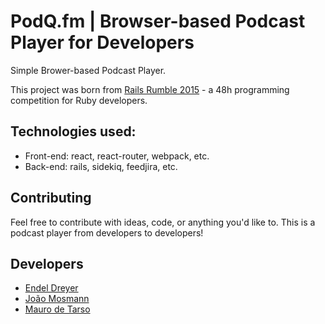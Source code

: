 PodQ.fm | Browser-based Podcast Player for Developers
===

Simple Brower-based Podcast Player.

This project was born from [Rails Rumble 2015](https://railsrumble.com) - a 48h
programming competition for Ruby developers.

Technologies used:
---

- Front-end: react, react-router, webpack, etc.
- Back-end: rails, sidekiq, feedjira, etc.

Contributing
---

Feel free to contribute with ideas, code, or anything you'd like to. This is a
podcast player from developers to developers!

Developers
---

- [Endel Dreyer](http://github.com/endel)
- [João Mosmann](https://github.com/joaomosmann)
- [Mauro de Tarso](https://github.com/maurodetarso)
